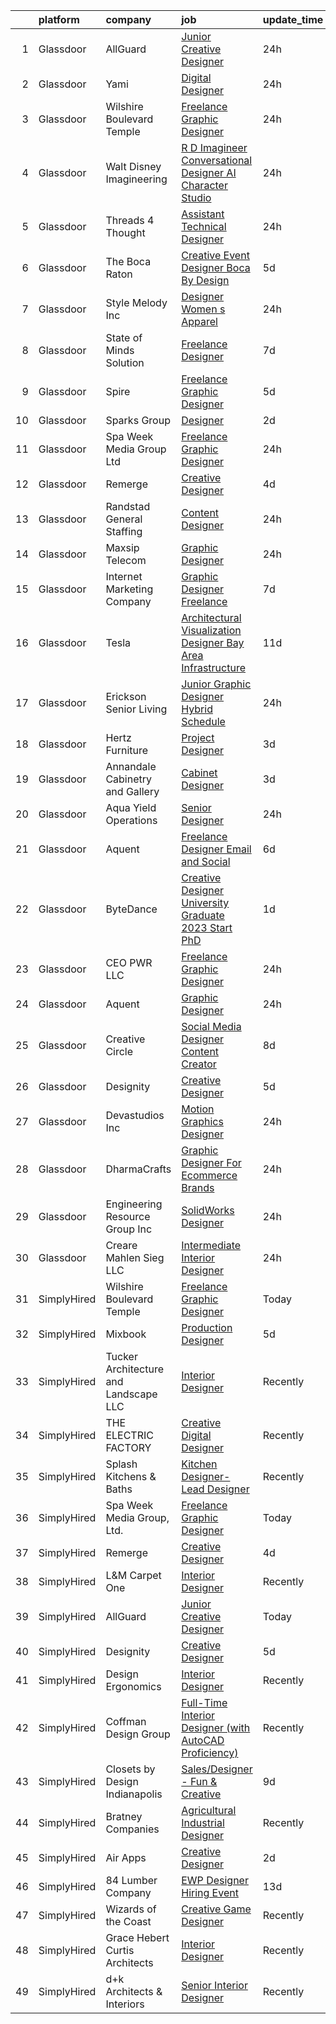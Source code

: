 

|    | platform    | company                               | job                                                                                                                                                                                                                                                                                                                                                                                                                                                                                                                                                                                                                                                                                                                                                                                                                                                                                                                                                                                                                                                                                                     | update_time   | location           |
|---:|:------------|:--------------------------------------|:--------------------------------------------------------------------------------------------------------------------------------------------------------------------------------------------------------------------------------------------------------------------------------------------------------------------------------------------------------------------------------------------------------------------------------------------------------------------------------------------------------------------------------------------------------------------------------------------------------------------------------------------------------------------------------------------------------------------------------------------------------------------------------------------------------------------------------------------------------------------------------------------------------------------------------------------------------------------------------------------------------------------------------------------------------------------------------------------------------|:--------------|:-------------------|
|  1 | Glassdoor   | AllGuard                              | [Junior Creative Designer](https://www.glassdoor.com/partner/jobListing.htm?pos=125&ao=1136043&s=58&guid=00000183a1d1c0a98a47d3084223d2af&src=GD_JOB_AD&t=SR&vt=w&ea=1&cs=1_93e9562a&cb=1664867222055&jobListingId=1008181072001&jrtk=3-0-1gegt3g6ajrp6801-1gegt3g6pkhqk800-6b2420f902117d4f-)                                                                                                                                                                                                                                                                                                                                                                                                                                                                                                                                                                                                                                                                                                                                                                                                          | 24h           | Remote             |
|  2 | Glassdoor   | Yami                                  | [Digital Designer](https://www.glassdoor.com/partner/jobListing.htm?pos=102&ao=1110586&s=58&guid=00000183a1d1c0a98a47d3084223d2af&src=GD_JOB_AD&t=SR&vt=w&cs=1_18368a3b&cb=1664867222053&jobListingId=1008181019653&cpc=8D52E76475A7E842&jrtk=3-0-1gegt3g6ajrp6801-1gegt3g6pkhqk800-4b7391dd8006dac6--6NYlbfkN0DsBOlmEAMqZtav1V1WKZO3RUElpafjggtWvxyDQ3xFSmyORkCOQyPRy8brDkQF-0tx-M_FaeGFTi5xPkXA6pP_llQ907OambRdmHN7rVS4lqoHDoH3T9hJpxZ4Yo4p270-LHduIFPvCR90ID65X1Ans2reBfMYIPmQhvUzvYw15zuBBZI0Kx1zAKTlY_5ChHwckMzQAWp_6TNctcr0iX9VjID-n2nqfwzIW1QsNQgEINvgwGPzRlBX13mCg7_pw3kaQwN9a3mFpCbuD82GXFAqZaCwWRDlLg-SsRFnx7-eeFyJ50pt-OcHLxnGe9h9AT_XEKLwXvO4yRZ7snSvXXoy6EPp0vU8-0eiJaVdfZujtyyFI2ZXfn1j68VNv-Zthx6abL2FotkBcrgMSjk2NzodnNAFkg0K-9iNS91GrvGTeSiYE2Dv596ZmxJAZr-Hltsm_14u9T7s77wuC7iRxCxyZcehPj6tsQ5eytRCAqgejyk6YerpLWoZlUs5SR8qyjY%3D)                                                                                                                                                                                                                                                    | 24h           | Brea, CA           |
|  3 | Glassdoor   | Wilshire Boulevard Temple             | [Freelance Graphic Designer](https://www.glassdoor.com/partner/jobListing.htm?pos=126&ao=1136043&s=58&guid=00000183a1d1c0a98a47d3084223d2af&src=GD_JOB_AD&t=SR&vt=w&cs=1_054109c6&cb=1664867222055&jobListingId=1008181078393&jrtk=3-0-1gegt3g6ajrp6801-1gegt3g6pkhqk800-cf7977cc938a2417-)                                                                                                                                                                                                                                                                                                                                                                                                                                                                                                                                                                                                                                                                                                                                                                                                             | 24h           | Remote             |
|  4 | Glassdoor   | Walt Disney Imagineering              | [R D Imagineer  Conversational Designer   AI Character Studio](https://www.glassdoor.com/partner/jobListing.htm?pos=118&ao=1110586&s=58&guid=00000183a1d1c0a98a47d3084223d2af&src=GD_JOB_AD&t=SR&vt=w&cs=1_9ee0ec24&cb=1664867222055&jobListingId=1008180960626&cpc=32EE424DE2B657EB&jrtk=3-0-1gegt3g6ajrp6801-1gegt3g6pkhqk800-bf87057f012f84bf--6NYlbfkN0DAFTyt7pbDCC2JPO79CSdi1dIb81yjczP5qsKcZIxgiYm3-7g-689UDqHItQTwke_FOC78hZzTQwUlZ4UToQboDqh9j-N25tMZO0pPGCPwMzVIcM8hb3rkQ-crPYRt57WIV4XJ8aZcOwO7Jf5kEtzp6DtpEJwU4cdXf-M9994RzwDCbmkilFQI7hsdOLWivLoymx-lErG0rWpdgLV8fWMFLq0lsaq_Gqvtf2qfsQXuuHxntS4YIu3s0ICdJI_PbCUNaX7_ki-mZG_G2Qs65nDZ79P-PWhenJ2K5xiBpifHDq1CzeHewUKNeNJ7TfgdAXZjtsBRwQIMG391A2d4zogf_QHh0L5F-29Zm7lgrGLbk-5uPNXSpYjaoF7gujrPoc_PyEdhIbLrmLyM1GI6JYFGjlb3Y0VJP3782vJxkXxJnhYhiLSvHRsXSIIo6ofRiwY%3D)                                                                                                                                                                                                                                                                        | 24h           | Glendale, CA       |
|  5 | Glassdoor   | Threads 4 Thought                     | [Assistant Technical Designer](https://www.glassdoor.com/partner/jobListing.htm?pos=109&ao=1110586&s=58&guid=00000183a1d1c0a98a47d3084223d2af&src=GD_JOB_AD&t=SR&vt=w&cs=1_1e57576d&cb=1664867222053&jobListingId=1008181073185&cpc=63E4514951618C5C&jrtk=3-0-1gegt3g6ajrp6801-1gegt3g6pkhqk800-66cfb0cd2a94e85e--6NYlbfkN0CvahHJL5dpwIe5nlYo2UZJB8CTXAEl9vJAxrd3EfdRQXgjh4B9lozu_TTseRakeh3Sj3UNYpP20lKRhCPDrnkQrL45L--LTF4MCXgRVpPeO80nceR--QTLoBI9FvqkC5kf3WpO8VOhS3gLpKsUo7S3A1CC1rwtBFHDI2FswDEbnAWfW-7q-G8p_aukSRyFmAfzg0ybQjmezh_HsAo98aUxFKxbWF7R9mer-AlmDoFx2hpEt_zl8iQU0IZzxWbxFSTs3C_T0Argndeo5O2AyvNpJM90Z0bndNOfCZ9nIQXRm04tgDh8gOZLA56Zm2OltvwSK3ys2qJHWOtuIhRHYMVENP59e1HfUPS_fl3zjV1vAP76WuKDVDE5qbyIVBn7ix2ShQXOFj-ZTcmv5RvdYvM1uTm-0JgP_D7Uu6pcrR8LZWT8u9hMLrIYR7KzTuO6q54e-xdn8UYQXGhC5ZwkEfhow8adAwamLyb26ziePjQqxHw6kPxcjFQcOFpoo0vBmE8tQn8vAl0h8_Ahjb83glJv)                                                                                                                                                                                                                      | 24h           | Van Nuys, CA       |
|  6 | Glassdoor   | The Boca Raton                        | [Creative Event Designer  Boca By Design](https://www.glassdoor.com/partner/jobListing.htm?pos=115&ao=1110586&s=58&guid=00000183a1d1c0a98a47d3084223d2af&src=GD_JOB_AD&t=SR&vt=w&ea=1&cs=1_c4aeabfa&cb=1664867222054&jobListingId=1008168244451&cpc=82B3195DA92CAF92&jrtk=3-0-1gegt3g6ajrp6801-1gegt3g6pkhqk800-485679877abcf88d--6NYlbfkN0CZ4WHaa0yzjwimWJ2JD4H_Jb70KZ7ZxT437oJHfc_b1vKLEkX8etGVY4LfkXNtl1RMmVhf2GGDshCKu759AnLbfDDNmgFmjd8u3bY6VL239T0Nnd6ruBdrK-zr_sYXGaI9gNIUa8Ovyd7ISUJURddFirE_s9vaS-7h7ujf_FSxTSLPFuq1-ompTX7TWRv0qDcI0C866nNu7WBOQPYKtgLjMIfWjN2s1bKix8NHU25CfIIunzsKgf0WBF8UL-aA1Oh2NGhXJDGpsZamjiZpEkMzUFmf--QDm4TZBlgJWzIxAXqLHWVhuIwd_c-S-_ji3pDuQ9P38g26j30KaEKwFe1myqXwxBWnZ-BnAdZv8GjpWTi97ekW0Ld-7ks5l1Lol5h9_yT1UJJWRlkiMxJCLzssCnnZ0v3L-VBZeiVKcUycaEOP98WFTW_u5wM1TReJkPaVZ5u10MFilj4ASmwoh46R45D_sooeDys95zLapl3thWDCZWE-Wm3wbnIDgqSO4FGrk00948v_ruaKcLkOusboFd4r0u7I2kM%3D)                                                                                                                                                                                        | 5d            | Boca Raton, FL     |
|  7 | Glassdoor   | Style Melody Inc                      | [Designer  Women s Apparel ](https://www.glassdoor.com/partner/jobListing.htm?pos=112&ao=1110586&s=58&guid=00000183a1d1c0a98a47d3084223d2af&src=GD_JOB_AD&t=SR&vt=w&cs=1_64b815da&cb=1664867222054&jobListingId=1008180967107&cpc=5C70DC7FEE0D01B1&jrtk=3-0-1gegt3g6ajrp6801-1gegt3g6pkhqk800-fc3ddee4ff1b289d--6NYlbfkN0DAFse7BcGUuVAN8m3NgtNYNI_Bbe_-zZ5ig5FCSdS5jd_c9WQtZY2EokvZxzJcZprjj5OecaZuOLeR1KlbfITvDdegOjEZGNX-YvRWDxo52sEha7skCrCnXrLT_j9PtlWGL81ZNn7UG_V_91Twao5jtbK7R_IQC4f9iHkhxBCAlLH6XUxAWQN-YGfIGplC2B2Sd-M64xYWswyXFbUtNvHtgmDXDMlC_4hBh5N8UsmGLmy5WgUOgiD8qILMYCveetpxwzSD4pBKxVK198rAiQRaeL016naUfpjqYnVwje4SFh17bKck4ocf0PDWKuqK9LK9SMPb7I_g0OtyBiGGZsIaAVRqC9zeOpwT6N6Merxwlj8niRYk1Y07Cv0CMzP-jisCbPwaEk8CbjL7A-_9TIKIRf32iyfUX2KxSSll59EiNhKMR4VXA61JHEYeEodPseYaqRVaMm9Jf48mZImxZa8fZgSw4fFOK-8J5hFEOpLFs86RwqJUiammwfiV6CF5EgC8TqzXhgQyMIjLhMxbo7Xh)                                                                                                                                                                                                                        | 24h           | Los Angeles, CA    |
|  8 | Glassdoor   | State of Minds Solution               | [Freelance Designer](https://www.glassdoor.com/partner/jobListing.htm?pos=128&ao=1136043&s=58&guid=00000183a1d1c0a98a47d3084223d2af&src=GD_JOB_AD&t=SR&vt=w&ea=1&cs=1_4343891d&cb=1664867222055&jobListingId=1008163286937&jrtk=3-0-1gegt3g6ajrp6801-1gegt3g6pkhqk800-4325016cdfbc800e-)                                                                                                                                                                                                                                                                                                                                                                                                                                                                                                                                                                                                                                                                                                                                                                                                                | 7d            | Remote             |
|  9 | Glassdoor   | Spire                                 | [Freelance Graphic Designer](https://www.glassdoor.com/partner/jobListing.htm?pos=111&ao=1110586&s=58&guid=00000183a1d1c0a98a47d3084223d2af&src=GD_JOB_AD&t=SR&vt=w&ea=1&cs=1_05b0286b&cb=1664867222054&jobListingId=1008168176401&cpc=AC285F3A3ECA6BB0&jrtk=3-0-1gegt3g6ajrp6801-1gegt3g6pkhqk800-0a7693cec2d415df--6NYlbfkN0DeAJW0m2c6RRYZ8mDkAfiRHtRiJ0-kxkQVsAadI3fnKOGp_QxXvzZMVjx73-hM7tPL4rGNIGpIvNxjZDfZ5ASMlZXRqYXSdvBzYLMPNTRfPsz99QAZZlQQ-qg5zLdJfFnCV8gtIYLEdgE60hk1CYz4D1aE0u49Aa9-RqNuCdkbHL2e2NNbaJB8aHifFsxl1vCrlG5qW0_hYJa1yHuplAzpOb5CqQyDNkXHldULec7fQDP7CeXRzUnWrjzYEB471WPmVSTGPfrNM0y11HzgYPo05rPH7NqJ1z2YZoXAnmMPxfjOfRM05KjQ9lo_HOVxNjMXs_IPjTjwsmIQ5897xywmrlJNpRIMVq4VZNkFXjulYVvIPqZ2KmIu9AdJGK3nq8CthIcVb42Xzf8mJ7CP43eNdF5Iv7KRN_BqhRNWkfHsXTyv5xhQew9hx-eimRQQ2916PVs7rbxZA-9cB5DHgb17mAZW6ePXKr4QODye-XpSppu_-bUeMxUToy7kSIA4r_0279vW-T434A%3D%3D)                                                                                                                                                                                                                       | 5d            | Massachusetts      |
| 10 | Glassdoor   | Sparks Group                          | [Designer](https://www.glassdoor.com/partner/jobListing.htm?pos=121&ao=1110586&s=58&guid=00000183a1d1c0a98a47d3084223d2af&src=GD_JOB_AD&t=SR&vt=w&cs=1_d5a5e771&cb=1664867222055&jobListingId=1008176700829&cpc=3BA4CE39D5B5DEF5&jrtk=3-0-1gegt3g6ajrp6801-1gegt3g6pkhqk800-2a328a2bc1d15114--6NYlbfkN0CVbIAoVGlVV0muHIzlWY31dYj5hrVkKa7qBWZ-hZn3g-zWnitpxah_RyLopvrEJPIrvXg-hEI1BGg7zg6I19nBs_lmMTdDDuQXfmt-Bmx99Zlzdv54l377MfIdp_I5pPHVDhQCRK9l7PJklK6NnwPNdLBS49_CKV4kWm_Zu31Q30jtx5WQZSmOunAU_j0qC37wRqcYcAUZjYuHyYwsfPLyG6rVJuBq3mbmsXLKIY4YzLjonPu6htDo53fo7tY9zVIfcVqCDmWVUtv_dSuWZlDu5UrjQQfIYhdxb8n8YnbWfNDb0fDgglgvTQzZraz3rHQaZGkptFSseg7tg3gKmWMxtLgiixoJyalx5pz5VS8Ld4wzBROWbYa-UspGsJMPC03lsqv7jcH2MZg1be9QdDqws8gICuXCimgQWH2JI-qI7PhvXPISp_JSErh-Cxc_xaYkYlLMiPFAhuAZIO0udH3pfI0NlOotDP02vr5mVW0Fbh47JhWi39gv_QtP5on3yAQ%3D)                                                                                                                                                                                                                                                            | 2d            | Rockville, MD      |
| 11 | Glassdoor   | Spa Week Media Group  Ltd             | [Freelance Graphic Designer](https://www.glassdoor.com/partner/jobListing.htm?pos=101&ao=1110586&s=58&guid=00000183a1d1c0a98a47d3084223d2af&src=GD_JOB_AD&t=SR&vt=w&cs=1_2942067d&cb=1664867222053&jobListingId=1008181262791&cpc=444700D72F2ECBCE&jrtk=3-0-1gegt3g6ajrp6801-1gegt3g6pkhqk800-aff8567d6b7d4b5f--6NYlbfkN0Ccz91IikEUpXkkAqmC46vnVGGSbrSQJDjRi725E1r7c1AqDusr12jHHKSffQxsfs1ettvMD2a6gAwyXEGHc4Mon8Fa7XS3go0xxN7GTYr-MEFGROXmPWd2L1VIFDWwC8xOUcVMxBaiy88ZX39fIn6vRD4Zr76ZG1tzqg485Caipe6zFlAEwFg3A25wEMl--WWaC_3oJ-SV9hZ4lK33_yiMVdDKfmPc51lIXbbWPkUWN2kRxe5OAOUBb0PQyPn1K2kg9Rwrko28uevpW6NUYNmvU0t2EN2sRgaDhc-q62nC6J_9sNmYUzSkAx3qJHwicTxafhtPCEN9Il3NBALEdwUoJpaQLD4x-Nm2xOtIz6DR7XEZcGax-FIySNntpZcpOCk6xMKy-ghqViVlCZq_LwcSCrfdWcdax5ElbQcG0ZU5Hps4mhz9bZf_SmUsRfOzeGLupxEJsWj7_JdsFRU-2tRK0bJQTKMOFUVNNYMpnHxNOfWP4pjlfnoNmpj2eXR5Z4MGxtIhy1PwSw%3D%3D)                                                                                                                                                                                                                            | 24h           | Remote             |
| 12 | Glassdoor   | Remerge                               | [Creative Designer](https://www.glassdoor.com/partner/jobListing.htm?pos=130&ao=1136043&s=58&guid=00000183a1d1c0a98a47d3084223d2af&src=GD_JOB_AD&t=SR&vt=w&ea=1&cs=1_69287954&cb=1664867222055&jobListingId=1008171283714&jrtk=3-0-1gegt3g6ajrp6801-1gegt3g6pkhqk800-70e9f03931f589c3-)                                                                                                                                                                                                                                                                                                                                                                                                                                                                                                                                                                                                                                                                                                                                                                                                                 | 4d            | New York, NY       |
| 13 | Glassdoor   | Randstad General Staffing             | [Content Designer](https://www.glassdoor.com/partner/jobListing.htm?pos=120&ao=1110586&s=58&guid=00000183a1d1c0a98a47d3084223d2af&src=GD_JOB_AD&t=SR&vt=w&ea=1&cs=1_95d90e09&cb=1664867222055&jobListingId=1008181578672&cpc=2CAED5C921A5F994&jrtk=3-0-1gegt3g6ajrp6801-1gegt3g6pkhqk800-326b4307124ced4a--6NYlbfkN0BP0SNj5t90jkfF5SbRhYc-YYyKnIlIACqwosTKYtJiUOp36XFEILIiS7L7ZnRCcYTD7A53rHEzN5TVr-YWZ1pFxV8KeU_yayxXbT3r3wcFhix0le95XAcQNOShQPAMoTLUQeN4cvEc6GIFypV86Z7-vbER7mNvHUerwToysZ35UiFRKmiKEOe1GeqBKrS_qhd09luoZomZjlNFGJzIVhXlkIUCWi3Ll428tb6CKky_wjf7x3xo9ljlsmZZvDgtQcTFV7lvaEi-2RXhfPLiQDtrPn3bW5DiajbgKwYC6PEfUMDSvYnt6kgfWs6Uhqxq7GQY_6TMFYXmdQGsmSFDoAwDEIG8YxK87ymDV06ADoDn5F2U3qi3_mj6YbtDct3oRRkRD-0WQO1QxOt9iupujs9Lmvhmop5y-PXuy3dUKvanBFsQy0pY-yJEv8iyUHV9gqjj12eY3n3PXlcQRPaSaP-m37x1MtUr6Nr11WNFVDxzedk5vglzALW2DI6mlkbUHJpTW6DIvyRoSUPlc4pO0BxCnFTA1KJWSyN72Zd21d8FI36dLypgqme-xmr6FLeshyUPvpl7QZN7iKYCRN9MtxELgEpYXRXI7uWAPiMFZLFEnCYZTXXnoENds4kTV8CosEnQif_VQstZKPX3RWw_ZnxVZqLuMx2GfmBK_bbDuxp21wVi-7u8iBI7jZZ4WgELuQmeiSx_4oSUNFIc1HpJRs9YkjRMSpm9OT-voC9JdlRcCg%3D%3D) | 24h           | Remote             |
| 14 | Glassdoor   | Maxsip Telecom                        | [Graphic Designer](https://www.glassdoor.com/partner/jobListing.htm?pos=116&ao=1110586&s=58&guid=00000183a1d1c0a98a47d3084223d2af&src=GD_JOB_AD&t=SR&vt=w&cs=1_ea26f359&cb=1664867222054&jobListingId=1008180824699&cpc=ACAF1607C5C1E404&jrtk=3-0-1gegt3g6ajrp6801-1gegt3g6pkhqk800-a45de322a1fe435e--6NYlbfkN0DnIrIxM0SLgognLU43z-y3d766C_sg8RKRglk2TGsa5-zUM0jfT98TijWPhP6u6WzWkT-tqDXdfz3hpGth--yRyzuWT-uhTsvFadngMEnBQsCftAVLMvd-URBZi0IHCW1XjC6hCDtJXnv5nnqVczkmBdJcOUWKUsJs3YKOvlYGdNw1dvfOxLIA7Fwr63hyGPwe9yhsek-w3BGSabWWWteM0oU0SteAQKYGBMaOCj3vQjZIVZ6OLr1bM1NGBTEEoHz1JMPaIolOQ7829Gj0Bn3JoibUbpNHrl4TGOmg2nk8AjkDqmiR0jSvwMrLcku0v4yRhuV3DItgru35fps8ohkIp9Tr9lLn7Su7mPi_1XuVzCggfYj7TWzF6seC-k5HF68uf7S7eDkY1sPRCQe9GhEtxSXx54ZSLCB3udEh-ebN7w_uBJi38AvbI-IXt-ScS_-TfKaCRExsT0Neq2rRPMlTvr8rK9FmRsEs93HFsQcubIbAZfiQppJjxYNEkeN1RWkIwfl5D80f-Q%3D%3D)                                                                                                                                                                                                                                      | 24h           | Valley Stream, NY  |
| 15 | Glassdoor   | Internet Marketing Company            | [Graphic Designer  Freelance ](https://www.glassdoor.com/partner/jobListing.htm?pos=119&ao=1110586&s=58&guid=00000183a1d1c0a98a47d3084223d2af&src=GD_JOB_AD&t=SR&vt=w&ea=1&cs=1_e0696211&cb=1664867222055&jobListingId=1008162849349&cpc=2CAED5C921A5F994&jrtk=3-0-1gegt3g6ajrp6801-1gegt3g6pkhqk800-5763591bcbfac8b2--6NYlbfkN0BEggIPgECXEIDbao4baGYYSiZx27ICahiuxTdIUCTSXbr3urEsxSQi-x_zbBUWymnBW8nuCrIjxo6pRpR93yuciuuESCUUyNYKO40tg9kDk1gTF98Vp5sznYx981ns46ycbyKPYVEVswMQ2m0FFr-7D6RMr_F5mbhXF5_iSQtOVdpHKCTYPfg5ug-lDXSuJnQVEIJMFEAA8EPsAxU6c_MJeEWnDVvObA6BT2ZdMGFeb06YI00BBKAJzDCAxrW28Nu675TITFkBaPR-4dB8nvG2PO7xR-63mGKkEDRSiN_gqxl5PHagDulI5lJ42EGY0A01c5lrxXt10oDipQV1RD2SHCkDnDJ9ezeeXh_V73w6q6d2eHcpB-5q3rPpwQizpioko5TG09b5ID8zebnPpw9p558drEkbxtCcnCGKWVkBmeNs1XWfYpWhrhpAn1TB8FmPrWeZm7avFub91aCs1cb_puG4SUwn_QUstswx6-Wvj6WuHU03FDb944izYEOJa25ndGNYQI6HGw%3D%3D)                                                                                                                                                                                                                     | 7d            | Remote             |
| 16 | Glassdoor   | Tesla                                 | [Architectural Visualization Designer  Bay Area Infrastructure](https://www.glassdoor.com/partner/jobListing.htm?pos=114&ao=1110586&s=58&guid=00000183a1d1c0a98a47d3084223d2af&src=GD_JOB_AD&t=SR&vt=w&cs=1_4046bc80&cb=1664867222054&jobListingId=1008157424103&cpc=2CAED5C921A5F994&jrtk=3-0-1gegt3g6ajrp6801-1gegt3g6pkhqk800-c00e3ce54c079d87--6NYlbfkN0BkX03mv_qGbDFMol2YHqLRvzzvm2LmpzMO_FcYL_FtJlnJTzsjtFTdelRG5HbGrIfKuF7l_SRluDws8697LYRRPx4MMFF7B7pwyjHfCpqmLzDqtWZBv9sBU-l4VTomUZzFVEn3FD13pc01LVCjOXxofHXMT-b-Wgq_cKBdsuUzgokuuGErZlR_BaC_EVFhbOUXhAicHNdPjIFl3oVNuaKIHdm59_W34adMmjlvi67yONWKFBA3hI1yMkhJ9iwROsbf1VSE33j0cMsc5NVr_KLFSQ9TyABVOx2zJIC8ducGP_AgHFKe25_VXnl-r6G_CaG4KC110oChOB_MxPpP6ElFhTr51XWcnh_9UT-FF3WpQrQ0dVXmzzZzuDQKrCWhKUMtR1oTp-A6PmKt4xTlZ6iGkqldHhHBdMqDq2xIpEllyWMfeuP_E1Arbj6ridWPNEgwnEaEwzMQD9JF5FMf4HABIParw3goj82z8a9nly5NPXaLGnC2gGE2ddvG-qIVRm9Tw4aH1omv-3UHNwFjD-WROgfJr2Rqrxo%3D)                                                                                                                                                                       | 11d           | Fremont, CA        |
| 17 | Glassdoor   | Erickson Senior Living                | [Junior Graphic Designer  Hybrid Schedule](https://www.glassdoor.com/partner/jobListing.htm?pos=103&ao=1110586&s=58&guid=00000183a1d1c0a98a47d3084223d2af&src=GD_JOB_AD&t=SR&vt=w&cs=1_7076124c&cb=1664867222053&jobListingId=1008181622820&cpc=26137B373B4A29F6&jrtk=3-0-1gegt3g6ajrp6801-1gegt3g6pkhqk800-0951b05987dfed0f--6NYlbfkN0Aw3paYmwU6FofVDdXTN6b2jRH4engFYV06vIOeUBvgcMPmiZAagjCk1RrrziBtCf7tpnaIWTetQkU4Bk801G2TR76OEPdi5tqiW5RJSEKhClqLDEX6Edi6ruZ8jWTKy4HMvfAcukzUPcxMktpIdwdVjvOEItJhGX0NcMu91RrkW8vjKZfufOqIgoS4JesoOZaioAn4ihFytv0TytBxi07x6a2EbNBqqdmY2EgavunQMPi3dVA92m72q_XejFEan53MhISaLVJmq04yXWGiyQnuo_-Kn-ryhUitw7LykS39rwJvPuppI4_07K4JbLCoGPt-0k7Gb0cC9OBIJzpFJdGByUbrcy9oAg_kNiOuQ7ALIuMlliaNmLUQb2RaRlI7PzrXlZvDBFeNvRyZxEX28WH8aVV-4USMQQhAOvHEcxoqVCOgw7irEcu_Q4lh7x6WVZ8c3XaByVcgnGsP-rXS62p1vzE27WblR7fiTo6p-uNmY2ay9Y7EaPkukw3rKgOLZwcFI_VBn1tCeivQCkL9fBu3VRXlSm_NBZ0HaTcWf15GjN-nBi90gMv4)                                                                                                                                                                          | 24h           | Baltimore, MD      |
| 18 | Glassdoor   | Hertz Furniture                       | [Project Designer](https://www.glassdoor.com/partner/jobListing.htm?pos=117&ao=1110586&s=58&guid=00000183a1d1c0a98a47d3084223d2af&src=GD_JOB_AD&t=SR&vt=w&ea=1&cs=1_e5085ee0&cb=1664867222055&jobListingId=1008173775510&cpc=B076152010A3B66C&jrtk=3-0-1gegt3g6ajrp6801-1gegt3g6pkhqk800-bbda5fd7ae2c3aa3--6NYlbfkN0AwILG52uLPD3b9awSrRoaTlbsfzfd0Ea19oi43Wzs8WZSg2WnmVu8Bkwd2sLBAS5WUj5M5M8gI6Max3UicOSVexIaJwVU6GoIm9pkR5DVEXzVNuVP-cgMrYdOEm8hIQgNB2M8dW0Y8kMXaAiXBwAuks3XGJj3O787rj6u4_BWSpCWzSPLYLBFZJDMSE_HicJFVdTTbLhOAwgUU7BbFM4S7GyDP1iLrtzvj0NRl8o6605A2Cw2JJL32Y4_L4nnWWdg2W_FnaHBOMy8_-Zn2MMSczZfTOJNqzlD4azg7PyzwhccAsVu2J2ZTqumKnrlrD0ET2LSd8SijgoxmfO7CQVlxDV4-TeLU57KYcfT4aM6kjtMXCqzc0aq92IbiWmi645Fg9iSotYWIXXZ0k426nCE5BYKlVVoTIGOeTdvCjcJZCG9Glk2XKR2PJTqENa_VF-9PnFE4KxM6dSEvruoCbXlY2xoBtoSA9c_uXpFEtOfGtuvZW5BUqXWs3hdhvuHKosN5pbFzUJP0nuODt0R5mKpI)                                                                                                                                                                                                                             | 3d            | Remote             |
| 19 | Glassdoor   | Annandale Cabinetry and Gallery       | [Cabinet Designer](https://www.glassdoor.com/partner/jobListing.htm?pos=108&ao=1110586&s=58&guid=00000183a1d1c0a98a47d3084223d2af&src=GD_JOB_AD&t=SR&vt=w&ea=1&cs=1_29d7a243&cb=1664867222054&jobListingId=1008175173351&cpc=4F748F1840550ABC&jrtk=3-0-1gegt3g6ajrp6801-1gegt3g6pkhqk800-68c5fd829b864af9--6NYlbfkN0ATuzukLZvOA7Cxi5gGVTPK8s05ijijAIGQnHXs5Od0X7dJhkhquRt_JC7UKH_RWJB65I_GFyxWNwgQYBAJNaBoYRKhIh4F6vIJQVnqtWNSXD5V3VBdErha6lFS2YWJIqOHZnxJGGD5zweXjLuTguNmKzbTlBDlAZfVcVDg2a0W6maq-lgb29GHZGmVSXgiWpE-nOwNMXVD3e4IS8Xb466g31GxGf7jAeDo12UUKqm3I2HonLT2RIGg0BnaSkkxtk0UxvIylG9nYI9d1vvDcrxZKvPhqj4l9fxg4q04fQQivyY_qR5D7TT7e7Hot2d-A2afa8x-o1wJFYlLdoETJfa75qOY5ULTEOQkwWyfJivAPuCP8owSQ06qRSiFIX6016IfKoZt_c5yE0DQ9Y-YLDbqYqyv8yfXfAuvZdxiToIGTOOxo6ylvHwFTRwrI2PvBaeS7i6QyV2INlXNJueQDpKPtcn5LSkd3yOZ5FVHlsU_1XiA1IVz-335V5ydPduEb_0%3D)                                                                                                                                                                                                                                               | 3d            | Remote             |
| 20 | Glassdoor   | Aqua Yield Operations                 | [Senior Designer](https://www.glassdoor.com/partner/jobListing.htm?pos=106&ao=1110586&s=58&guid=00000183a1d1c0a98a47d3084223d2af&src=GD_JOB_AD&t=SR&vt=w&cs=1_c3d7d318&cb=1664867222053&jobListingId=1008181670528&cpc=C49818E30565E1C5&jrtk=3-0-1gegt3g6ajrp6801-1gegt3g6pkhqk800-0cbaba11ee9adf4c--6NYlbfkN0CB1tmP7rfbaHtYFmPjg1Xv8BJr6DUbyz0HQmM4H563Au2nNjYN4Az1S2OuOnLz1IPr6IljD2XZVQJ0Gej4nL57HASMQlqJ8KPeLWnpSgi1pF3V10lYqI9xzoHeKRFgaJmm7dXanZpIs6iVYO3oU8oZc8IEfA9fwmBi_svJhEZbugvbRsy9ziKDHYxixE-84Uw6I-DuhFabPHQGbiM1VlDX_WLULSRnGtWfBxNfqaHARpRxq8nVo9vUo8bAdO_UXBfHoYkSsg0joT9GKvmWtLmEsIkz0ufntf0tpvg0Sm6UJMeuWG2NlRFjcv1BoOgV10dcTHJXfytyy6-Bqrq4oAZh-ITcVKjvlHoWKjFncdJeZG-L-am3EDg3j5EukEK6Dko0P5WhmoLKV9V0t0bm8ZHOCuCuTA6j7poLvVsydv7ryc0qr4kqF9DOGAs93Tu_59fwpXy26a5Hw6NoXYsL5FxEIitKUlHR5AdCw_v2yoo17c5ddtob2Vbo80eN4-mMiikm4Tpm8MPRfg80g_gMp7Eb)                                                                                                                                                                                                                                   | 24h           | Remote             |
| 21 | Glassdoor   | Aquent                                | [Freelance Designer Email and Social](https://www.glassdoor.com/partner/jobListing.htm?pos=124&ao=1110586&s=58&guid=00000183a1d1c0a98a47d3084223d2af&src=GD_JOB_AD&t=SR&vt=w&cs=1_77742ef6&cb=1664867222055&jobListingId=1008166263396&cpc=9908D8D4413DBB8A&jrtk=3-0-1gegt3g6ajrp6801-1gegt3g6pkhqk800-5fefb7ee0ef75b48--6NYlbfkN0DMrcEu7yrtATojKJA7cEzGQ3FdRGWLh0CZQInL4ECGI9gD0Wolx9R2EDT7B77c2cTl0x_oT4u0VyXWboOgp-kNsmrC-BXQzGbukCyHrpIqS7WraI7mLIyqWQP5Eh8D_rrc55GI7g_VYXShykTmlCEn1wmEnWZ4v73tWysc0qiH5rQB2tTok3G9z8lcnt14mw_r0saWdmUrteroxRPXrXYWRtTN4mKQla0_KT8V-6Awc1TlA5wL86y91evQCvk6Yh9mtfDK2ExgesgSUucAzyQzjugXr0bXUo8aJiHee7mNwvlmC62T1hiFBOIhQGQIWqeRDuQYTwqtQDhGQ6Eg95bA-hRLdOW7CwfVZ5gNBJuAra8Zi25Jr_QAZwUvEEkxVm8Vzv6SFQ5a2goaBPrSlaYO8bU6a3V2c_8o_2W_6iFq5E7eEcQNlaXhMte6AYQR5SderJBLCP3F5UNVS2DIIv4PYnLcmHWugS0%3D)                                                                                                                                                                                                                                                                 | 6d            | Remote             |
| 22 | Glassdoor   | ByteDance                             | [Creative Designer  University Graduate   2023 Start  PhD ](https://www.glassdoor.com/partner/jobListing.htm?pos=127&ao=1136043&s=58&guid=00000183a1d1c0a98a47d3084223d2af&src=GD_JOB_AD&t=SR&vt=w&cs=1_753c13d6&cb=1664867222055&jobListingId=1008179512878&jrtk=3-0-1gegt3g6ajrp6801-1gegt3g6pkhqk800-ebc0cf2f8d7696e3-)                                                                                                                                                                                                                                                                                                                                                                                                                                                                                                                                                                                                                                                                                                                                                                              | 1d            | Mountain View, CA  |
| 23 | Glassdoor   | CEO PWR LLC                           | [Freelance Graphic Designer](https://www.glassdoor.com/partner/jobListing.htm?pos=105&ao=1110586&s=58&guid=00000183a1d1c0a98a47d3084223d2af&src=GD_JOB_AD&t=SR&vt=w&cs=1_96c1db12&cb=1664867222053&jobListingId=1008181342355&cpc=7AD1D84939BBEEF3&jrtk=3-0-1gegt3g6ajrp6801-1gegt3g6pkhqk800-5347bb5d721674b0--6NYlbfkN0Bo_CM2a8GgFIiw_-9fb5ug3xmG_MFCzpxBl7ntROtVZSqlWgkWgm6QLAqfV2WxWXMQSjFPQhKuEG5F5S-MVle1pcpezcMyJx6RyvfhVCv0M2AVE3MPxFTJLV6lQp6NfpTumqEEC-IXkWw4ZMHyfol_72EpUM3xI5twKCq1V786NVmqSK23Q0F3LK0Mzs5JBNNOahrfeBhFaQIRxS9_f1NL9nkiMlmV7rIixwkZGNy5-b5Xeapgii7sV6zAb5eAz8BskyHuPQ-Lp32hDLuRmhO3CKf2IFwJvjCjGuOPanFWAiop5B7c7-jsVxC6OEMjNqFEu2SatUQ4-CkadRi8o_yFf4PovQD27EeskHckF4cnx4hQp9uOgopLHidEkbJ3XGn0BWy5n_IIg0BDvBysejEJyNXWfOdr96crT2gmheeS8EobFJVfnPpteOAYfoulr3ohUUBnR_tSTM7jRza5yR5tVD6wBgUothaLMRVeos8OR9y05GjW0CYaWUciHP3QESzNrrEH2sRo3w%3D%3D)                                                                                                                                                                                                                            | 24h           | Remote             |
| 24 | Glassdoor   | Aquent                                | [Graphic Designer](https://www.glassdoor.com/partner/jobListing.htm?pos=123&ao=1110586&s=58&guid=00000183a1d1c0a98a47d3084223d2af&src=GD_JOB_AD&t=SR&vt=w&cs=1_700381f2&cb=1664867222055&jobListingId=1008181040417&cpc=2CAED5C921A5F994&jrtk=3-0-1gegt3g6ajrp6801-1gegt3g6pkhqk800-4527240f66baf499--6NYlbfkN0DMrcEu7yrtATojKJA7cEzGQ3FdRGWLh0CZQInL4ECGI9gD0Wolx9R2EDT7B77c2cRH2K6smGPUzPLkxh0Nj82zYU5tvffd81LKEPJExW9v5fzMoZBr5O7yorYjwYDI7YynjD_CVT8n3C7XNfEYyfcnmQO-rloCNCMiIdnn5pVIoVcozu7y62KtmaPJLMHDL3l5JKpJQo6ehQ9u8pa5T5wmNXQnzVjnw1HXvMEHjS9EWeICZ2AjV2ilZJ8AbMbNiaRTjLomjgt28sUmaeFF8wts-LKZfMnkyZDUYLGAFPlwVc1B-HelECrvu7ug5SXcW81-h6mYDNCmsZ1QwdUGsjFhRcjr2FbThaYVwpxJj1VJKE_aimFadx7waCpnulvJzozdw9fLoVquvDh2KVndHPZ1hYRVmjODQvuGiZ5OciimChmsSWRfCSjDt3nSAiLH0ZNfWP6ICkHoAwTiXY_AKNMet6F4nSxi634%3D)                                                                                                                                                                                                                                                                                    | 24h           | Remote             |
| 25 | Glassdoor   | Creative Circle                       | [Social Media Designer Content Creator](https://www.glassdoor.com/partner/jobListing.htm?pos=122&ao=1110586&s=58&guid=00000183a1d1c0a98a47d3084223d2af&src=GD_JOB_AD&t=SR&vt=w&cs=1_bc71e9df&cb=1664867222055&jobListingId=1008160429794&cpc=A65DF3A704A48F9B&jrtk=3-0-1gegt3g6ajrp6801-1gegt3g6pkhqk800-fc91e2e702dab2f1--6NYlbfkN0BPwlZa85gbT4Q3XYQoU_uQn0Qmw9zd_9UNfmcwtqAVud1yvyq1Z4UAlx1bxhDUi3KZ7XhCf0NRHAiJiKB5PQ8Jwin_xVrqSlFkEgQLYqD2IOMkVg4HoN76l9O5pt3NUkKOWjiNRAV5eChZDyZQacrlyffxSJFFla35QQSwAosDota6eCsT8eDy5MkRZFK70By4DdlH47wIeUVQRszpi44xneseBrbbyPJmq66oN_Vv119JcIxurjHAZCBxnaXMIZsbeIEHCcOdR0SodTkqfXaskjS9PADRFsJvKBGVTv3y8X76dkQWu79ZZIa4mRyj9S4iz5qplHr_ak7LQwy9vhKqDScIn59iMfTUDiY_4Bb8k3Iz-IbL6D_KbjJmGNFxw3mLB4DyB0hg84wdWoeU4LX9Kz7PKkEF3aUWLdywSnllbhvzjraebkx3yI9oAXFwMREUJ_Svmg9S1h-37-1Rr3xERtM2t-RTjOxgCRhstTnJY0cLCVfautESW7nkX2PNj0v1pc4r5yqKi4K-3LumzHY2)                                                                                                                                                                                                             | 8d            | Boca Raton, FL     |
| 26 | Glassdoor   | Designity                             | [Creative Designer](https://www.glassdoor.com/partner/jobListing.htm?pos=129&ao=1136043&s=58&guid=00000183a1d1c0a98a47d3084223d2af&src=GD_JOB_AD&t=SR&vt=w&ea=1&cs=1_f0c47ff8&cb=1664867222055&jobListingId=1008168770879&jrtk=3-0-1gegt3g6ajrp6801-1gegt3g6pkhqk800-aaa3847ab53dc478-)                                                                                                                                                                                                                                                                                                                                                                                                                                                                                                                                                                                                                                                                                                                                                                                                                 | 5d            | Remote             |
| 27 | Glassdoor   | Devastudios  Inc                      | [Motion Graphics Designer](https://www.glassdoor.com/partner/jobListing.htm?pos=113&ao=1110586&s=58&guid=00000183a1d1c0a98a47d3084223d2af&src=GD_JOB_AD&t=SR&vt=w&cs=1_4ea7699b&cb=1664867222054&jobListingId=1008181097122&cpc=82B3195DA92CAF92&jrtk=3-0-1gegt3g6ajrp6801-1gegt3g6pkhqk800-d20dba3505e13059--6NYlbfkN0ACu_hgM4mYOpGjE6TXudS1eLEYdlotK5aSiNrSIRlNjmyrdjjyo9_Ix6ZlQK0ogohJwif6x_fcdoDwCDAB08d3Bvqx03prjyp6864keLu9PNnu6Oz0UUiihvK8MnKh_ug0xjh-1U9X6EWe7p6i3wZDXhdd_VibzMoa2j2hRxMISbowdiVP5DKyHwgX3f1YvSpuT14VLmZ2-4pETjbRevgQn4Ay0xGTg-OV8UhswMt20mdhTVol_pJxiuRaSqnq5RNWJtj-kERW9l7OaH4d3T9S0LtcVju8rjyMxWM38pLPGZNemKZNybd9t9ZvA5pd22XgPerh25l7se3t0uqLN-A3alXHz5KLHaQ2PW3_yB5LlaXgOGXZ7sEHUUvhoodd3FJyfai97v46nW492SO0u_PL9o6scZUO3rzx4DchWljYPd_ABNJ5mSWYqEIbS3A1hBWrVp4gg45CfT3U_nyb6TYUbwK2qFHk7uWvrnD4yMSVikhFiMDXPuirMNlJ0dHg31qoBlpwuui6RQ%3D%3D)                                                                                                                                                                                                                              | 24h           | Santa Monica, CA   |
| 28 | Glassdoor   | DharmaCrafts                          | [Graphic Designer For Ecommerce Brands](https://www.glassdoor.com/partner/jobListing.htm?pos=104&ao=1110586&s=58&guid=00000183a1d1c0a98a47d3084223d2af&src=GD_JOB_AD&t=SR&vt=w&cs=1_fcb80944&cb=1664867222053&jobListingId=1008181845485&cpc=42BEC95245890617&jrtk=3-0-1gegt3g6ajrp6801-1gegt3g6pkhqk800-1d7ea185baae2fb9--6NYlbfkN0AnyUY72A0tHvHEG4OW91EgGreL33OTL9hit6i6oCd1jMrx-p18rrSpf-BcoDoZlYkQUlOPM0CtPeRY0Y5ugnxD0BWz98CXmzG3caKG9JnJh0zqseHtiYHdNaCob_jrG7l3_ONca_oMdipasrfd0d1PYKYnu5KgqkOgeZUi4q8b_yk4skZ-mIKH-AzMM1Nc4MldOB3WyL3bINoC1jHr99nK77JH_y1Gf_6xRn1RGRtmArl3nTJpeWI-WCCTzpxkS-ESqtd0Pol_yXapuG0vryKgh3-k6EvMhKCakNT07LgtBZwrO8_xyQvp2rkv4qE5GutOQqjDG7IKVrKowIEanJ0iZiZintbk9rNz82YZx1Q4MSYqf1ImBM2CyKL85NC-iPPYTOnCaxdTNn2FGHWVrw0kQxWL8Q3yinyda54PeCtXSwHXE_ZT5Dhajq0DarWCzUL9OKEYu2UHx8_ZOscG1JtBr9hIkxlXhX6up0_n_PYlS1C1CQitcrQdQnSbvnTUGzsuehUEkQJzhw%3D%3D)                                                                                                                                                                                                                 | 24h           | Remote             |
| 29 | Glassdoor   | Engineering Resource Group  Inc       | [SolidWorks Designer](https://www.glassdoor.com/partner/jobListing.htm?pos=110&ao=1110586&s=58&guid=00000183a1d1c0a98a47d3084223d2af&src=GD_JOB_AD&t=SR&vt=w&ea=1&cs=1_acedccc9&cb=1664867222054&jobListingId=1008182154370&cpc=ABD31432EBADCA3A&jrtk=3-0-1gegt3g6ajrp6801-1gegt3g6pkhqk800-2080a5c91b7b3d8a--6NYlbfkN0AXvNU3dppST4hXyF7lLOYoD4jUNV2B_JY-d7awfCFjeyLEE4WEeClE_OuDGX4_ZleJR5XjJqpshg0oepcGHUpUG538wQomiNPAtI9-_X5GJo4AJqUmWkwQOknL5P-EzLXoNkQVgiiN2W2HqSnaVP9JqitdxNhbBzImgLVW8bzcQ5aS9KaShczRw0s_yJF_jd1QhgZGzZ8CmYEjFtvP9Q9TJcCU7-C9kVS9ke5Qhqg6V3HX1KR3151Y4jpa5pkayvUQkLIcqWenzbGpODX_qB9PS_Kz8iyD2FTvDDQOmYAmFrRpdy8xlDeVrjBjzokIQMNBXFNeFUNRiprcE2ZCaByedc0ivKCUUnD9sGwk4hn1l3o8Eu64os1LMXYo8p8p0mOVuqKsESFSFXL3Kigkubgz3wARK5XhTb90pxOJwN6uZFUkAnZ2yIUQp275yCY6-_VCDZhRn0gKJkGROjGcN_6WCk8F-KKhd-2mu0-inm-jpcJ9iV04Hh_F9P7VklsGIw5sTLUPq-E7g_uAE-Ce9hKOHvb7iBAtDUVi0NiIRhInUihzUc531MZg)                                                                                                                                                                                          | 24h           | Union, NJ          |
| 30 | Glassdoor   | Creare Mahlen Sieg  LLC               | [Intermediate Interior Designer](https://www.glassdoor.com/partner/jobListing.htm?pos=107&ao=1110586&s=58&guid=00000183a1d1c0a98a47d3084223d2af&src=GD_JOB_AD&t=SR&vt=w&cs=1_957369e9&cb=1664867222053&jobListingId=1008181107320&cpc=1EC006BEB16B588D&jrtk=3-0-1gegt3g6ajrp6801-1gegt3g6pkhqk800-cb3693789bd3c84d--6NYlbfkN0D5EoDI19pzLD_ZoAvoqM1-O9qeTV9KvYbDAr1-bMzVcb31eib0i1ZTbOc4IRrlaEHlwUvhFmFSM3wMJjcX-SW6-PnNegM4BmgVsL3vs-HbSfEUP-_XRrV6O0E6nwvTWbyQZGRRdrHf0b3GBQnqwwTTNm7bu394OtshlpCD7k0xz7OIhLl0e5WVYbjzks115AIy2cKGG9m-FGWVAl0UqAcf_CuC1Szs-wo5kjpEazOiB0qaATtK1B8NAPYt2iT_qZLjNR4CnYUIqU16Y6YJz1p1VsoHbn8ZLLwzvmdLdj77yAzLTMkVL2EnEtQnIcv1FOnhZP099moSPnP-nqu9Dz-ura31yuIqHKM_49dc71AsC00x4bflgjZoRGQ1LhJ6t5oW_ukCYyDd9mLVFgMrIob2-ZUHuPjQa5sIYWQWnyuuykwclX5TcQ7hGswhKnIERgAZ4gxTrBchPwSrFpR9q7975TOfxwWjsuoGowYeJoUCWY2hbC2D1Sg9k1HfHJTTIRrSyUFjFnJCC8rkRcTS_6XPe0V4wTPzqd4%3D)                                                                                                                                                                                                      | 24h           | Santa Monica, CA   |
| 31 | SimplyHired | Wilshire Boulevard Temple             | [Freelance Graphic Designer](https://www.simplyhired.com/job/GXU30I3H5DKJXK_mzpBpibL7H9uOrNTnQBzGChsSDvXd2OYaF6Ev8w?q=creative+designer)                                                                                                                                                                                                                                                                                                                                                                                                                                                                                                                                                                                                                                                                                                                                                                                                                                                                                                                                                                | Today         | Remote             |
| 32 | SimplyHired | Mixbook                               | [Production Designer](https://www.simplyhired.com/job/f6VRPu0Ub-kqTNHvgrtrzOkNNhaaqZIV3WkrcDiJiPOpojzPXjg4-w?q=creative+designer)                                                                                                                                                                                                                                                                                                                                                                                                                                                                                                                                                                                                                                                                                                                                                                                                                                                                                                                                                                       | 5d            | Redwood City, CA   |
| 33 | SimplyHired | Tucker Architecture and Landscape LLC | [Interior Designer](https://www.simplyhired.com/job/vCPcea3MKvxk-w7McM5qn3mRqyne1qB90c6W5JpGiOtMiJ8i9qaSyQ?q=creative+designer)                                                                                                                                                                                                                                                                                                                                                                                                                                                                                                                                                                                                                                                                                                                                                                                                                                                                                                                                                                         | Recently      | Marblehead, MA     |
| 34 | SimplyHired | THE ELECTRIC FACTORY                  | [Creative Digital Designer](https://www.simplyhired.com/job/_qfg-2IA3Q13qOD6BwuDS0tMadC_Yfjxfb6im7NtaZyVtU3O2HtLDg?q=creative+designer)                                                                                                                                                                                                                                                                                                                                                                                                                                                                                                                                                                                                                                                                                                                                                                                                                                                                                                                                                                 | Recently      | San Juan, PR       |
| 35 | SimplyHired | Splash Kitchens & Baths               | [Kitchen Designer- Lead Designer](https://www.simplyhired.com/job/fPv7Ua_4JXp80YGFWaTpmb2FODgzMF8U9DE4TyFAlnIGQ2NBiHz8aw?q=creative+designer)                                                                                                                                                                                                                                                                                                                                                                                                                                                                                                                                                                                                                                                                                                                                                                                                                                                                                                                                                           | Recently      | LaGrange, GA       |
| 36 | SimplyHired | Spa Week Media Group, Ltd.            | [Freelance Graphic Designer](https://www.simplyhired.com/job/CryJR9AAKf2L_34sWWK4HpZ5pNw0S29kdN9ZfG4C2bArA1QJeplmqw?q=creative+designer)                                                                                                                                                                                                                                                                                                                                                                                                                                                                                                                                                                                                                                                                                                                                                                                                                                                                                                                                                                | Today         | Remote             |
| 37 | SimplyHired | Remerge                               | [Creative Designer](https://www.simplyhired.com/job/RnLYnAfPKGx7KA616lY48Tc-jRp0xAfgzScgqL7o3X25m55UQpQt5g?q=creative+designer)                                                                                                                                                                                                                                                                                                                                                                                                                                                                                                                                                                                                                                                                                                                                                                                                                                                                                                                                                                         | 4d            | New York, NY       |
| 38 | SimplyHired | L&M Carpet One                        | [Interior Designer](https://www.simplyhired.com/job/ALE2ejtaumsY9KevQTSkrRwyEvMYifLX2JVs-Jcp3g8M4fRmteLcTw?q=creative+designer)                                                                                                                                                                                                                                                                                                                                                                                                                                                                                                                                                                                                                                                                                                                                                                                                                                                                                                                                                                         | Recently      | Mechanicsville, VA |
| 39 | SimplyHired | AllGuard                              | [Junior Creative Designer](https://www.simplyhired.com/job/_B_O8C9swe43N0FGYbiQBAElI61bgZExWAWv-cW8oh2TjHAilkE02w?q=creative+designer)                                                                                                                                                                                                                                                                                                                                                                                                                                                                                                                                                                                                                                                                                                                                                                                                                                                                                                                                                                  | Today         | Remote             |
| 40 | SimplyHired | Designity                             | [Creative Designer](https://www.simplyhired.com/job/VP9WQQ9JjyI8y-gpfqKc-nORe6Aeb_RomDc2in4JbTdgfRTcPV8-9w?q=creative+designer)                                                                                                                                                                                                                                                                                                                                                                                                                                                                                                                                                                                                                                                                                                                                                                                                                                                                                                                                                                         | 5d            | Remote             |
| 41 | SimplyHired | Design Ergonomics                     | [Interior Designer](https://www.simplyhired.com/job/xE1rd6suBn8Mh8o4SJLt27dcfVfHh3QXW-mvUSjeUzGCfwYd5xLpQg?q=creative+designer)                                                                                                                                                                                                                                                                                                                                                                                                                                                                                                                                                                                                                                                                                                                                                                                                                                                                                                                                                                         | Recently      | Fall River, MA     |
| 42 | SimplyHired | Coffman Design Group                  | [Full-Time Interior Designer (with AutoCAD Proficiency)](https://www.simplyhired.com/job/Xx7hJsbn6OIObeoohRD70Y4VdH0y_sC279UDSdlsem1MGWNh8Uj_rg?q=creative+designer)                                                                                                                                                                                                                                                                                                                                                                                                                                                                                                                                                                                                                                                                                                                                                                                                                                                                                                                                    | Recently      | Naples, FL         |
| 43 | SimplyHired | Closets by Design Indianapolis        | [Sales/Designer - Fun & Creative](https://www.simplyhired.com/job/6o4d1jN4YHxB8iL_3UYhgyQAesMQGGlxcg_it3NVwhYMJEmtj2NnvQ?q=creative+designer)                                                                                                                                                                                                                                                                                                                                                                                                                                                                                                                                                                                                                                                                                                                                                                                                                                                                                                                                                           | 9d            | Indianapolis, IN   |
| 44 | SimplyHired | Bratney Companies                     | [Agricultural Industrial Designer](https://www.simplyhired.com/job/Mumz6KfYzwl0Qf-6YYgrNMk_LNtPebzQLCSf-QYmA_szeaNtgnq67Q?q=creative+designer)                                                                                                                                                                                                                                                                                                                                                                                                                                                                                                                                                                                                                                                                                                                                                                                                                                                                                                                                                          | Recently      | Des Moines, IA     |
| 45 | SimplyHired | Air Apps                              | [Creative Designer](https://www.simplyhired.com/job/Sc8pNm75XTGaYhiXiPDkSrYDvMjqQtu5pxc0JtwL9Y4EvnzQpmy6gg?q=creative+designer)                                                                                                                                                                                                                                                                                                                                                                                                                                                                                                                                                                                                                                                                                                                                                                                                                                                                                                                                                                         | 2d            | Remote             |
| 46 | SimplyHired | 84 Lumber Company                     | [EWP Designer Hiring Event](https://www.simplyhired.com/job/l3IVSopFgFqUDrWfOb95olm9TreWjGe38LKt7LEToIQ9rA9_2xrbgQ?q=creative+designer)                                                                                                                                                                                                                                                                                                                                                                                                                                                                                                                                                                                                                                                                                                                                                                                                                                                                                                                                                                 | 13d           | Toms River, NJ     |
| 47 | SimplyHired | Wizards of the Coast                  | [Creative Game Designer](https://www.simplyhired.com/job/3U5NPAcld9zZ3VOc-NItCD-NzNvgqaZqPjmcmGZRZsaeN5WygOP2eA?q=creative+designer)                                                                                                                                                                                                                                                                                                                                                                                                                                                                                                                                                                                                                                                                                                                                                                                                                                                                                                                                                                    | Recently      | Renton, WA         |
| 48 | SimplyHired | Grace Hebert Curtis Architects        | [Interior Designer](https://www.simplyhired.com/job/P4uYYbTk44YufM37BPFLKpQnRPhgT-TJJnBVKOfPULdXvverRsfOJA?q=creative+designer)                                                                                                                                                                                                                                                                                                                                                                                                                                                                                                                                                                                                                                                                                                                                                                                                                                                                                                                                                                         | Recently      | New Orleans, LA    |
| 49 | SimplyHired | d+k Architects & Interiors            | [Senior Interior Designer](https://www.simplyhired.com/job/9KA6xRGd2Ae6PcSM0xCb-lWA1Cn_ea5YIPBzPDvAhBF3nWvziyD9pQ?q=creative+designer)                                                                                                                                                                                                                                                                                                                                                                                                                                                                                                                                                                                                                                                                                                                                                                                                                                                                                                                                                                  | Recently      | Chicago, IL        |
